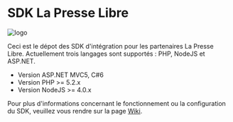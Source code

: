 # SDK La Presse Libre
![logo](https://github.com/NextINpact/LaPresseLibreSDK/blob/master/logo-lpl.png "Logo LPL")

Ceci est le dépot des SDK d'intégration pour les partenaires La Presse Libre. Actuellement trois langages sont supportés : PHP, NodeJS et ASP.NET.

- Version ASP.NET MVC5, C#6
- Version PHP >= 5.2.x
- Version NodeJS >= 4.0.x

Pour plus d'informations concernant le fonctionnement ou la configuration du SDK, veuillez vous rendre sur la page [Wiki](https://github.com/NextINpact/LaPresseLibreSDK/wiki).
